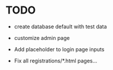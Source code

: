 TODO 
====

* create database default with test data 
* customize admin page

* Add placeholder to login page inputs
* Fix all registrations/*.html pages...
